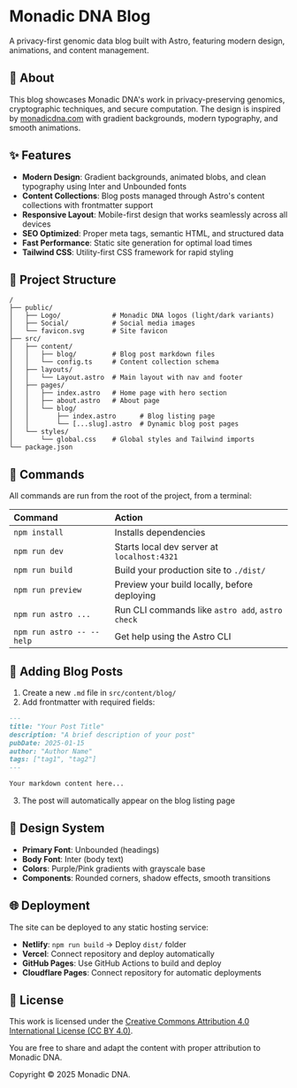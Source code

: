 # Monadic DNA Blog

A privacy-first genomic data blog built with Astro, featuring modern design, animations, and content management.

## 🧬 About

This blog showcases Monadic DNA's work in privacy-preserving genomics, cryptographic techniques, and secure computation. The design is inspired by [monadicdna.com](https://monadicdna.com/) with gradient backgrounds, modern typography, and smooth animations.

## ✨ Features

- **Modern Design**: Gradient backgrounds, animated blobs, and clean typography using Inter and Unbounded fonts
- **Content Collections**: Blog posts managed through Astro's content collections with frontmatter support
- **Responsive Layout**: Mobile-first design that works seamlessly across all devices
- **SEO Optimized**: Proper meta tags, semantic HTML, and structured data
- **Fast Performance**: Static site generation for optimal load times
- **Tailwind CSS**: Utility-first CSS framework for rapid styling

## 🚀 Project Structure

```text
/
├── public/
│   ├── Logo/             # Monadic DNA logos (light/dark variants)
│   ├── Social/           # Social media images
│   └── favicon.svg       # Site favicon
├── src/
│   ├── content/
│   │   ├── blog/         # Blog post markdown files
│   │   └── config.ts     # Content collection schema
│   ├── layouts/
│   │   └── Layout.astro  # Main layout with nav and footer
│   ├── pages/
│   │   ├── index.astro   # Home page with hero section
│   │   ├── about.astro   # About page
│   │   └── blog/
│   │       ├── index.astro      # Blog listing page
│   │       └── [...slug].astro  # Dynamic blog post pages
│   └── styles/
│       └── global.css    # Global styles and Tailwind imports
└── package.json
```

## 🧞 Commands

All commands are run from the root of the project, from a terminal:

| Command                   | Action                                           |
| :------------------------ | :----------------------------------------------- |
| `npm install`             | Installs dependencies                            |
| `npm run dev`             | Starts local dev server at `localhost:4321`      |
| `npm run build`           | Build your production site to `./dist/`          |
| `npm run preview`         | Preview your build locally, before deploying     |
| `npm run astro ...`       | Run CLI commands like `astro add`, `astro check` |
| `npm run astro -- --help` | Get help using the Astro CLI                     |

## 📝 Adding Blog Posts

1. Create a new `.md` file in `src/content/blog/`
2. Add frontmatter with required fields:

```markdown
---
title: "Your Post Title"
description: "A brief description of your post"
pubDate: 2025-01-15
author: "Author Name"
tags: ["tag1", "tag2"]
---

Your markdown content here...
```

3. The post will automatically appear on the blog listing page

## 🎨 Design System

- **Primary Font**: Unbounded (headings)
- **Body Font**: Inter (body text)
- **Colors**: Purple/Pink gradients with grayscale base
- **Components**: Rounded corners, shadow effects, smooth transitions

## 🌐 Deployment

The site can be deployed to any static hosting service:

- **Netlify**: `npm run build` → Deploy `dist/` folder
- **Vercel**: Connect repository and deploy automatically
- **GitHub Pages**: Use GitHub Actions to build and deploy
- **Cloudflare Pages**: Connect repository for automatic deployments

## 📄 License

This work is licensed under the [Creative Commons Attribution 4.0 International License (CC BY 4.0)](https://creativecommons.org/licenses/by/4.0/).

You are free to share and adapt the content with proper attribution to Monadic DNA.

Copyright © 2025 Monadic DNA.
